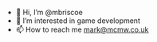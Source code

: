 - 👋 Hi, I’m @mbriscoe
- 👀 I’m interested in game development
- 📫 How to reach me mark@mcmw.co.uk

<!---
mbriscoe/mbriscoe is a ✨ special ✨ repository because its `README.md` (this file) appears on your GitHub profile.
You can click the Preview link to take a look at your changes.
--->
